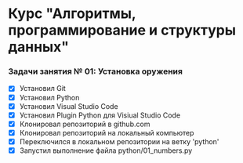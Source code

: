 # Курс "Алгоритмы, программирование и структуры данных"

### Задачи занятия № 01: Установка оружения
- [X] Установил Git
- [X] Установил Python
- [X] Установил Visual Studio Code
- [X] Установил Plugin Python для Visiual Studio Code
- [X] Клонировал репозиторий в github.com
- [X] Клонировал репозиторий на локальный компьютер
- [X] Переключился в локальном репозитории на ветку 'python'
- [X] Запустил выполнение файла python/01_numbers.py
